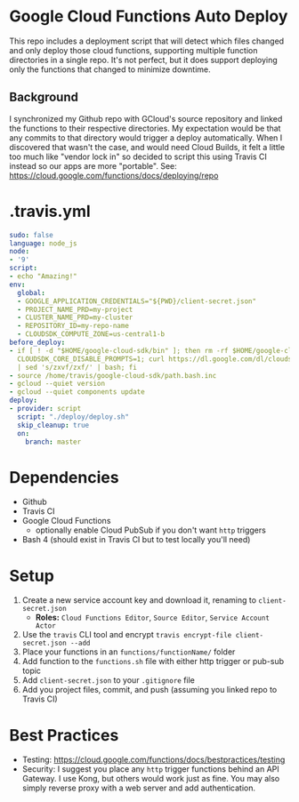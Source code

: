 # Google Cloud Functions Auto Deploy
This repo includes a deployment script that will detect which files changed 
and only deploy those cloud functions, supporting multiple function directories 
in a single repo. It's not perfect, but it does support deploying only the functions 
that changed to minimize downtime.

## Background
I synchronized my Github repo with GCloud's source repository and linked the functions to their 
respective directories. My expectation would be that any commits to that directory would trigger a 
deploy automatically. When I discovered that wasn't the case, and would need Cloud Builds, it 
felt a little too much like "vendor lock in" so decided to script this using Travis CI instead so 
our apps are more "portable". See: https://cloud.google.com/functions/docs/deploying/repo

# .travis.yml
```yaml
sudo: false
language: node_js
node:
- '9'
script:
- echo "Amazing!"
env:
  global:
  - GOOGLE_APPLICATION_CREDENTIALS="${PWD}/client-secret.json"
  - PROJECT_NAME_PRD=my-project
  - CLUSTER_NAME_PRD=my-cluster
  - REPOSITORY_ID=my-repo-name
  - CLOUDSDK_COMPUTE_ZONE=us-central1-b
before_deploy:
- if [ ! -d "$HOME/google-cloud-sdk/bin" ]; then rm -rf $HOME/google-cloud-sdk; export
  CLOUDSDK_CORE_DISABLE_PROMPTS=1; curl https://dl.google.com/dl/cloudsdk/channels/rapid/install_google_cloud_sdk.bash
  | sed 's/zxvf/zxf/' | bash; fi
- source /home/travis/google-cloud-sdk/path.bash.inc
- gcloud --quiet version
- gcloud --quiet components update
deploy:
- provider: script
  script: "./deploy/deploy.sh"
  skip_cleanup: true
  on:
    branch: master
```

# Dependencies
 * Github
 * Travis CI
 * Google Cloud Functions
   * optionally enable Cloud PubSub if you don't want `http` triggers
 * Bash 4 (should exist in Travis CI but to test locally you'll need)

# Setup
1. Create a new service account key and download it, renaming to `client-secret.json`
   * **Roles:** `Cloud Functions Editor`, `Source Editor`, `Service Account Actor`
2. Use the `travis` CLI tool and encrypt `travis encrypt-file client-secret.json --add`
3. Place your functions in an `functions/functionName/` folder
4. Add function to the `functions.sh` file with either http trigger or pub-sub topic
5. Add `client-secret.json` to your `.gitignore` file
6. Add you project files, commit, and push (assuming you linked repo to Travis CI)

# Best Practices
 * Testing: https://cloud.google.com/functions/docs/bestpractices/testing
 * Security: I suggest you place any `http` trigger functions behind an API Gateway. I use Kong, 
   but others would work just as fine. You may also simply reverse proxy with a web server and 
   add authentication.
